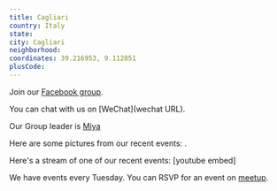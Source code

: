 ```yaml
---
title: Cagliari
country: Italy
state: 
city: Cagliari
neighborhood: 
coordinates: 39.216953, 9.112851
plusCode:
---
```

Join our [Facebook group](https://www.facebook.com/groups/free.code.camp.cagliari).

You can chat with us on [WeChat](wechat URL).

Our Group leader is [Miya](freecodecamp.org/miya)

Here are some pictures from our recent events:
![]().

Here's a stream of one of our recent events:
[youtube embed]

We have events every Tuesday. You can RSVP for an event on [meetup](meetupurl).
